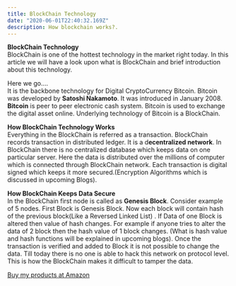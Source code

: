 ```yaml
---
title: BlockChain Technology
date: "2020-06-01T22:40:32.169Z"
description: How blockchain works?.
---
```


**BlockChain Technology**<br/>
BlockChain is one of the hottest technology in the market right today. In this article we will have a look upon what is BlockChain and brief introduction about this technology.<br/>

Here we go….<br/>
It is the backbone technology for Digital CryptoCurrency Bitcoin. Bitcoin was developed by **Satoshi Nakamoto**. It was introduced in January 2008.<br/>
**Bitcoin** is peer to peer electronic cash system. Bitcoin is used to exchange the digital asset online. Underlying technology of Bitcoin is a BlockChain.

**How BlockChain Technology Works**<br/>
Everything in the BlockChain is referred as a transaction. BlockChain records transaction in distributed ledger. It is a d**ecentralized network**. In BlockChain there is no centralized database which keeps data on one particular server. Here the data is distributed over the millions of computer which is connected through BlockChain network. Each transaction is digital signed which keeps it more secured.(Encryption Algorithms which is discussed in upcoming Blogs).

**How BlockChain Keeps Data Secure** <br/>
In the BlockChain first node is called as **Genesis Block**. Consider example of 5 nodes. First Block is Genesis Block. Now each block will contain hash of the previous block(Like a Reversed Linked List) . If Data of one Block is altered then value of hash changes. For example if anyone tries to alter the data of 2 block then the hash value of 1 block changes. (What is hash value and hash functions will be explained in upcoming blogs). Once the transaction is verified and added to Block it is not possible to change the data. Till today there is no one is able to hack this network on protocol level. This is how the BlockChain makes it difficult to tamper the data.

[Buy my products at Amazon](https://www.amazon.in/hz/wishlist/ls/1E3IEQOE8QNI0?ref_=wl_share&tag=vinaytech7-21)
